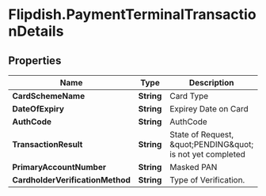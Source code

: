 # Flipdish.PaymentTerminalTransactionDetails

## Properties

Name | Type | Description | Notes
------------ | ------------- | ------------- | -------------
**CardSchemeName** | **String** | Card Type | [optional] 
**DateOfExpiry** | **String** | Expirey Date on Card | [optional] 
**AuthCode** | **String** | AuthCode | [optional] 
**TransactionResult** | **String** | State of Request, \&quot;PENDING\&quot; is not yet completed | [optional] 
**PrimaryAccountNumber** | **String** | Masked PAN | [optional] 
**CardholderVerificationMethod** | **String** | Type of Verification. | [optional] 



